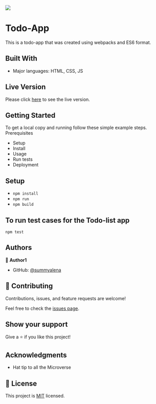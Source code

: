 ![](https://img.shields.io/badge/Microverse-blueviolet)

# Todo-App
This is a todo-app that was created using webpacks and ES6 format.


## Built With

- Major languages: HTML, CSS, JS

## Live Version 
Please click [here](https://summyalena.github.io/Todo-List-App/) to see the live version.

## Getting Started
To get a local copy and running follow these simple example steps.
Prerequisites
- Setup
- Install
- Usage
- Run tests
- Deployment

## Setup 
- `npm install`
- `npm run`
- `npm build`

## To run test cases for the Todo-list app
`npm test`

## Authors

👤 **Author1**

- GitHub: [@summyalena](https://github.com/summyalena)

## 🤝 Contributing

Contributions, issues, and feature requests are welcome!

Feel free to check the [issues page](../../issues/).

## Show your support

Give a ⭐️ if you like this project!

## Acknowledgments

- Hat tip to all the Microverse 

## 📝 License

This project is [MIT](./MIT.md) licensed.


